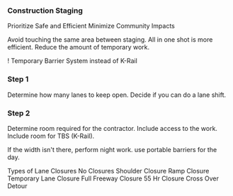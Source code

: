 ### Construction Staging
Prioritize
	Safe and Efficient
	Minimize Community Impacts

Avoid touching the same area between staging. All in one shot is more efficient.
Reduce the amount of temporary work.

! Temporary Barrier System instead of K-Rail

### Step 1
Determine how many lanes to keep open.
Decide if you can do a lane shift.

### Step 2
Determine room required for the contractor.
Include access to the work.
Include room for TBS (K-Rail).

If the width isn't there, 
	perform night work.
	use portable barriers for the day. 

Types of Lane Closures
	No Closures
	Shoulder Closure
	Ramp Closure
	Temporary Lane Closure
	Full Freeway Closure
	55 Hr Closure
	Cross Over
	Detour

